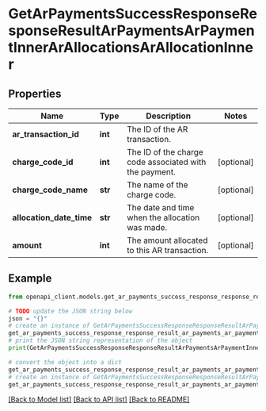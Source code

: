 # GetArPaymentsSuccessResponseResponseResultArPaymentsArPaymentInnerArAllocationsArAllocationInner


## Properties

Name | Type | Description | Notes
------------ | ------------- | ------------- | -------------
**ar_transaction_id** | **int** | The ID of the AR transaction. | 
**charge_code_id** | **int** | The ID of the charge code associated with the payment. | [optional] 
**charge_code_name** | **str** | The name of the charge code. | [optional] 
**allocation_date_time** | **str** | The date and time when the allocation was made. | [optional] 
**amount** | **int** | The amount allocated to this AR transaction. | [optional] 

## Example

```python
from openapi_client.models.get_ar_payments_success_response_response_result_ar_payments_ar_payment_inner_ar_allocations_ar_allocation_inner import GetArPaymentsSuccessResponseResponseResultArPaymentsArPaymentInnerArAllocationsArAllocationInner

# TODO update the JSON string below
json = "{}"
# create an instance of GetArPaymentsSuccessResponseResponseResultArPaymentsArPaymentInnerArAllocationsArAllocationInner from a JSON string
get_ar_payments_success_response_response_result_ar_payments_ar_payment_inner_ar_allocations_ar_allocation_inner_instance = GetArPaymentsSuccessResponseResponseResultArPaymentsArPaymentInnerArAllocationsArAllocationInner.from_json(json)
# print the JSON string representation of the object
print(GetArPaymentsSuccessResponseResponseResultArPaymentsArPaymentInnerArAllocationsArAllocationInner.to_json())

# convert the object into a dict
get_ar_payments_success_response_response_result_ar_payments_ar_payment_inner_ar_allocations_ar_allocation_inner_dict = get_ar_payments_success_response_response_result_ar_payments_ar_payment_inner_ar_allocations_ar_allocation_inner_instance.to_dict()
# create an instance of GetArPaymentsSuccessResponseResponseResultArPaymentsArPaymentInnerArAllocationsArAllocationInner from a dict
get_ar_payments_success_response_response_result_ar_payments_ar_payment_inner_ar_allocations_ar_allocation_inner_from_dict = GetArPaymentsSuccessResponseResponseResultArPaymentsArPaymentInnerArAllocationsArAllocationInner.from_dict(get_ar_payments_success_response_response_result_ar_payments_ar_payment_inner_ar_allocations_ar_allocation_inner_dict)
```
[[Back to Model list]](../README.md#documentation-for-models) [[Back to API list]](../README.md#documentation-for-api-endpoints) [[Back to README]](../README.md)


